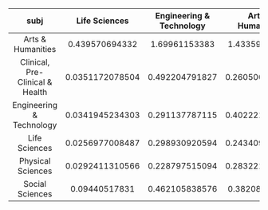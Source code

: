 |subj|Life Sciences|Engineering & Technology|Arts & Humanities|Clinical, Pre-Clinical & Health|Physical Sciences|Social Sciences|
|:---:|:---:|:---:|:---:|:---:|:---:|:---:|
|Arts & Humanities|0.439570694332|1.69961153383|1.43359822153|2.59548156855|2.42874157192|1.08129721181|
|Clinical, Pre-Clinical & Health|0.0351172078504|0.492204791827|0.260500917791|0.491499789959|0.367945031501|0.194401953622|
|Engineering & Technology|0.0341945234303|0.291137787115|0.402221581751|0.442618134061|0.45500441622|0.179028843229|
|Life Sciences|0.0256977008487|0.298930920594|0.243409812295|0.559371231352|0.331809843776|0.146430845916|
|Physical Sciences|0.0292411310566|0.228797515094|0.283221112873|0.387361125675|0.614247032309|0.142013118018|
|Social Sciences|0.09440517831|0.462105838576|0.38208406055|0.672625795128|0.612116800741|0.509331391206|